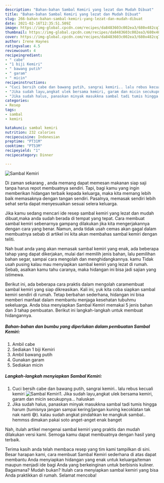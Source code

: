 ```yaml
---
description: "Bahan-bahan Sambal Kemiri yang lezat dan Mudah Dibuat"
title: "Bahan-bahan Sambal Kemiri yang lezat dan Mudah Dibuat"
slug: 266-bahan-bahan-sambal-kemiri-yang-lezat-dan-mudah-dibuat
date: 2021-02-16T12:35:51.509Z
image: https://img-global.cpcdn.com/recipes/da8483603c002ea3/680x482cq70/sambal-kemiri-foto-resep-utama.jpg
thumbnail: https://img-global.cpcdn.com/recipes/da8483603c002ea3/680x482cq70/sambal-kemiri-foto-resep-utama.jpg
cover: https://img-global.cpcdn.com/recipes/da8483603c002ea3/680x482cq70/sambal-kemiri-foto-resep-utama.jpg
author: Irene Haynes
ratingvalue: 4.5
reviewcount: 4
recipeingredient:
- " cabe"
- "1 biji Kemiri"
- " bawang putih"
- " garam"
- " micin"
recipeinstructions:
- "Cuci bersih cabe dan bawang putih, sangrai kemiri.. lalu rebus kecuali kemiri"
- "Jika sudah layu,angkat ulek bersama kemiri, garam dan micin secukupnya... haluskan"
- "Jika sudah halus, panaskan minyak masukkna sambal tadi tumis hingga harum (tumisnya jangan sampai kering/jangan kuning kecoklatan tak nak nanti 😅). kalau sudah angkat pindahkan ke mangkuk sambal.. hemmss dimakan pakai soto anget-anget enak banget"
categories:
- Resep
tags:
- sambal
- kemiri

katakunci: sambal kemiri 
nutrition: 232 calories
recipecuisine: Indonesian
preptime: "PT31M"
cooktime: "PT53M"
recipeyield: "1"
recipecategory: Dinner

---
```



![Sambal Kemiri](https://img-global.cpcdn.com/recipes/da8483603c002ea3/680x482cq70/sambal-kemiri-foto-resep-utama.jpg)

Di zaman  sekarang , anda memang dapat memesan makanan siap saji tanpa harus repot membuatnya sendiri. Tapi, bagi kamu yang ingin memberikan hidangan terbaik kepada keluarga, maka kita memang lebih baik memasaknya dengan tangan sendiri. Pasalnya, memasak sendiri lebih sehat serta dapat menyesuaikan sesuai selera keluarga.

Jika kamu sedang mencari ide resep sambal kemiri yang lezat dan mudah dibuat,maka anda sudah berada di tempat yang tepat. Cara membuat sambal kemiri  sebenarnya gampang dilakukan jika kita mengerjakannya dengan cara yang benar. Namun, anda tidak usah cemas akan gagal dalam membuatnya 
sebab di artikel ini kita akan membahas sambal kemiri dengan teliti.  



Nah buat anda yang akan memasak sambal kemiri yang enak, ada beberapa tahap yang dapat dikerjakan, mulai dari memilih jenis bahan, lalu pemilihan bahan segar, sampai cara mengolah dan menghidangkannya. kamu Tidak usah pusing kalau mau menyiapkan sambal kemiri yang lezat di rumah. Sebab, asalkan kamu  tahu caranya, maka hidangan ini bisa jadi sajian yang istimewa.

Berikut ini, ada beberapa cara praktis  dalam mengolah caramembuat sambal kemiri yang siap dikreasikan. Kali ini, yuk kita coba siapkan sambal kemiri sendiri di rumah. Tetap berbahan sederhana, hidangan ini bisa memberi manfaat dalam membantu menjaga kesehatan tubuhmu sekeluarga. Anda bisa menyiapkan Sambal Kemiri memakai 5 jenis bahan dan 3 tahap pembuatan. Berikut ini langkah-langkah untuk membuat hidangannya.

<!--inarticleads1-->

##### Bahan-bahan dan bumbu yang diperlukan dalam pembuatan Sambal Kemiri:

1. Ambil  cabe
1. Sediakan 1 biji Kemiri
1. Ambil  bawang putih
1. Gunakan  garam
1. Sediakan  micin




<!--inarticleads2-->

##### Langkah-langkah menyiapkan Sambal Kemiri:

1. Cuci bersih cabe dan bawang putih, sangrai kemiri.. lalu rebus kecuali kemiri
<img src="https://img-global.cpcdn.com/steps/2787c57be40bec05/160x128cq70/sambal-kemiri-langkah-memasak-1-foto.jpg" alt="Sambal Kemiri">1. Jika sudah layu,angkat ulek bersama kemiri, garam dan micin secukupnya... haluskan
1. Jika sudah halus, panaskan minyak masukkna sambal tadi tumis hingga harum (tumisnya jangan sampai kering/jangan kuning kecoklatan tak nak nanti 😅). kalau sudah angkat pindahkan ke mangkuk sambal.. hemmss dimakan pakai soto anget-anget enak banget




Nah, itulah artikel mengenai  sambal kemiri  yang praktis dan mudah dilakukan versi kami. Semoga kamu dapat membuatnya dengan hasil yang terbaik. 

Terima kasih anda telah membaca resep yang tim kami tampilkan di sini. Besar harapan kami, cara membuat  Sambal Kemiri sederhana di atas dapat membantu Anda menyiapkan hidangan yang enak untuk keluarga/teman maupun menjadi ide bagi Anda yang berkeinginan untuk berbisnis kuliner. Bagaimana? Mudah bukan? Itulah cara menyiapkan sambal kemiri yang bisa Anda praktikkan di rumah. Selamat mencoba!


